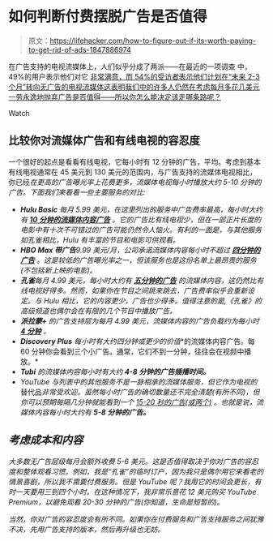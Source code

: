 # 如何判断付费摆脱广告是否值得

> 原文：<https://lifehacker.com/how-to-figure-out-if-its-worth-paying-to-get-rid-of-ads-1847886974>

在广告支持的电视流媒体上，人们似乎分成了两派——在最近的一项调查 中，49%的用户表示他们对它 [非常满意，而 54%的受访者表示他们计划在“未来 2-3 个月”转向无广告的电视流媒体这表明我们中的许多人仍然在考虑每月多花几美元一劳永逸地抛弃广告是否值得——所以你怎么能决定该走哪条路呢？](https://www.nexttv.com/news/viewers-choosing-ad-supported-streaming-services-survey)

Watch

## **比较你对流媒体广告和有线电视的容忍度**

一个很好的起点是看看有线电视，它每小时有 12 分钟的广告，平均。考虑到基本有线电视通常在 45 美元到 130 美元的范围内，与广告支持的流媒体电视相比，你已经*在更高的广告曝光率上花费更多，流媒体电视每小时播放大约 5-10 分钟的广告。下面我们来看看一些主要服务的对比:* 

*   ***Hulu Basic** 每月 5.99 美元，在这里列出的服务中广告费率最高，每小时大约有 [**10 分钟的流媒体内容广告**](https://www.businessinsider.com/hulu-premium-review) 。它的广告比有线电视少，但在一部正片长度的电影中有十次不可错过的广告可能仍然令人恼火。有利的一面是，与其他服务如孔雀相比，Hulu 有丰富的节目和电影可供观看。*
*   ***HBO Max 带广告**9.99 美元/月，公司承诺流媒体内容每小时不超过 [**四分钟的广告**](https://variety.com/2021/digital/news/hbo-max-with-ads-launch-pricing-1234986422/#:~:text=WarnerMedia%20launched%20a%20cheaper%2C%20ad,per%20hour%20of%20streaming%20content.) 。这是较低的广告曝光率之一，但该服务也是这份名单上最昂贵的服务(不包括新上映的电影)。*
*   ***孔雀**每月 4.99 美元，每小时大约有 [**五分钟的广告**](https://www.cnet.com/reviews/peacock-review/) 的流媒体内容，这仍然比有线电视好得多。然而，如果你在节目之间跳来跳去，广告费率似乎会重新设定。与 Hulu 相比，它的内容更少，广告也少得多。值得注意的是,《孔雀》的高级频道也偶尔会在有限的几个节目中播放广告。*
*   ***派拉蒙+** 的广告支持层为每月 4.99 美元，流媒体内容的广告负载约为每小时 [**4 分钟**](https://nscreenmedia.com/paramount-plus-ad-supported-tier-versus-hbo-max/) 。*
*   ***Discovery Plus** 每小时有大约**四分钟或更少的价值**的流媒体内容广告。每 60 分钟你会看到三个小广告。通常，它们不到一分钟，往往会在视频中播放。*
*   ***Tubi** 的流媒体内容每小时有大约 **4-8 分钟的广告插播时间。***
*   *YouTube 与列表中的其他服务不是一脉相承的流媒体服务，但它作为电视的*替代品*非常受欢迎。虽然每小时广告的确切数量还不完全清楚(有所不同)，但你可以预期每隔几分钟就能看到一个 [15-20 秒的广告(或两个)](https://support.google.com/displayspecs/answer/6244563?hl=en) 。也就是说，流媒体内容每小时大约有 **5-8 分钟的广告。***

## ***考虑成本和内容***

*大多数无广告层级每月会额外收费 5-6 美元。这是否值得取决于你对广告的容忍度和整体观看习惯。例如，我是“孔雀”的临时订户，因为我只是偶尔用它来看老的情景喜剧，所以我不需要付费服务。但是 YouTube 呢？我用它的时间会更长，有时一天要用三到四个小时。在这种情况下，我非常乐意花 12 美元购买 YouTube Premium，以避免观看 20-30 分钟的广告(你知道，生命是短暂的)。*

*当然，你对广告的容忍度会有所不同。如果你在付费服务和广告支持服务之间犹豫不决，先用广告支持的版本，然后再升级也无妨。*